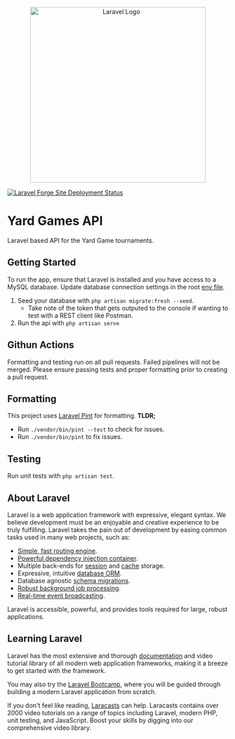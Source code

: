 <p align="center"><a href="https://laravel.com" target="_blank"><img src="https://raw.githubusercontent.com/laravel/art/master/logo-lockup/5%20SVG/2%20CMYK/1%20Full%20Color/laravel-logolockup-cmyk-red.svg" width="400" alt="Laravel Logo"></a></p>

[![Laravel Forge Site Deployment Status](https://img.shields.io/endpoint?url=https%3A%2F%2Fforge.laravel.com%2Fsite-badges%2Fc6c4d882-a363-4987-8e7f-37881b1abd47%3Fdate%3D1&style=plastic)](https://forge.laravel.com/servers/749051/sites/2212232)

# Yard Games API
Laravel based API for the Yard Game tournaments.


## Getting Started
To run the app, ensure that Laravel is installed and you have access to a MySQL database. Update database connection settings in the root [env file](/.env).

1. Seed your database with `php artisan migrate:fresh --seed`.
   * Take note of the token that gets outputed to the console if wanting to test with a REST client like Postman.
2. Run the api with `php artisan serve`

## Githun Actions
Formatting and testing run on all pull requests. Failed pipelines will not be merged. Please ensure passing tests and proper formatting prior to creating a pull request.

## Formatting
This project uses [Laravel Pint](https://laravel.com/docs/10.x/pint) for formatting.
**TLDR;**
- Run `./vendor/bin/pint --test` to check for issues.
- Run `./vendor/bin/pint` to fix issues.

## Testing
Run unit tests with `php artisan test`.

## About Laravel

Laravel is a web application framework with expressive, elegant syntax. We believe development must be an enjoyable and creative experience to be truly fulfilling. Laravel takes the pain out of development by easing common tasks used in many web projects, such as:

- [Simple, fast routing engine](https://laravel.com/docs/routing).
- [Powerful dependency injection container](https://laravel.com/docs/container).
- Multiple back-ends for [session](https://laravel.com/docs/session) and [cache](https://laravel.com/docs/cache) storage.
- Expressive, intuitive [database ORM](https://laravel.com/docs/eloquent).
- Database agnostic [schema migrations](https://laravel.com/docs/migrations).
- [Robust background job processing](https://laravel.com/docs/queues).
- [Real-time event broadcasting](https://laravel.com/docs/broadcasting).

Laravel is accessible, powerful, and provides tools required for large, robust applications.

## Learning Laravel

Laravel has the most extensive and thorough [documentation](https://laravel.com/docs) and video tutorial library of all modern web application frameworks, making it a breeze to get started with the framework.

You may also try the [Laravel Bootcamp](https://bootcamp.laravel.com), where you will be guided through building a modern Laravel application from scratch.

If you don't feel like reading, [Laracasts](https://laracasts.com) can help. Laracasts contains over 2000 video tutorials on a range of topics including Laravel, modern PHP, unit testing, and JavaScript. Boost your skills by digging into our comprehensive video library.
